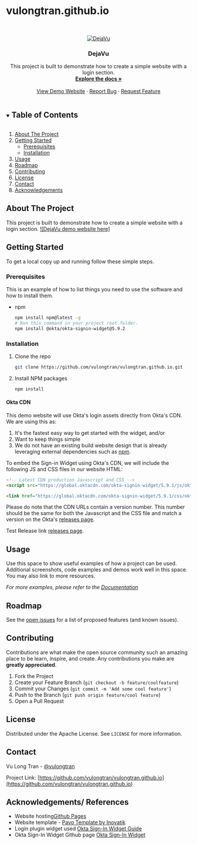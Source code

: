 # vulongtran.github.io
<!-- PROJECT LOGO -->
<br />
<p align="center">
  <a href="https://github.com/vulongtran/vulongtran.github.io">
    <img src="https://pages.vulongtran.com/images/dejavu-logo.png" alt="DejaVu">
  </a>

  <h3 align="center">DejaVu</h3>

  <p align="center">
    This project is built to demonstrate how to create a simple website with a login section.
    <br />
    <a href="https://github.com/vulongtran/vulongtran.github.io"><strong>Explore the docs »</strong></a>
    <br />
    <br />
    <a href="https://pages.vulongtran.com/">View Demo Website</a>
    ·
    <a href="https://github.com/vulongtran/vulongtran.github.io/issues">Report Bug</a>
    ·
    <a href="https://github.com/vulongtran/vulongtran.github.io/issues">Request Feature</a>
  </p>
</p>



<!-- TABLE OF CONTENTS -->
<details open="open">
  <summary><h2 style="display: inline-block">Table of Contents</h2></summary>
  <ol>
    <li>
      <a href="#about-the-project">About The Project</a>
    </li>
    <li>
      <a href="#getting-started">Getting Started</a>
      <ul>
        <li><a href="#prerequisites">Prerequisites</a></li>
        <li><a href="#installation">Installation</a></li>
      </ul>
    </li>
    <li><a href="#usage">Usage</a></li>
    <li><a href="#roadmap">Roadmap</a></li>
    <li><a href="#contributing">Contributing</a></li>
    <li><a href="#license">License</a></li>
    <li><a href="#contact">Contact</a></li>
    <li><a href="#acknowledgements">Acknowledgements</a></li>
  </ol>
</details>



<!-- ABOUT THE PROJECT -->
## About The Project
This project is built to demonstrate how to create a simple website with a login section.
[![DejaVu demo website here]](https://pages.vulongtran.com)

<!-- GETTING STARTED -->
## Getting Started

To get a local copy up and running follow these simple steps.

### Prerequisites

This is an example of how to list things you need to use the software and how to install them.
* npm
  ```sh
  npm install npm@latest -g
  # Run this command in your project root folder.
  npm install @okta/okta-signin-widget@5.9.2
  ```

### Installation

1. Clone the repo
   ```sh
   git clone https://github.com/vulongtran/vulongtran.github.io.git
   ```
2. Install NPM packages
   ```sh
   npm install
   ```


#### Okta CDN

This demo website will use Okta's login assets directly from Okta's CDN. We are using this as:
1. It's the fastest easy way to get started with the widget, and/or
2. Want to keep things simple
3. We do not have an existing build website design that is already leveraging external dependencies such as [npm](https://www.npmjs.com/).

To embed the Sign-in Widget using Okta's CDN, we will include the following JS and CSS files in our website HTML:

```html
<!-- Latest CDN production Javascript and CSS -->
<script src="https://global.oktacdn.com/okta-signin-widget/5.9.1/js/okta-sign-in.min.js" type="text/javascript"></script>

<link href="https://global.oktacdn.com/okta-signin-widget/5.9.1/css/okta-sign-in.min.css" type="text/css" rel="stylesheet"/>
```

Please do note that the CDN URLs contain a version number. This number should be the same for both the Javascript and the CSS file and match a version on the Okta's [releases page](https://github.com/okta/okta-signin-widget/releases).

Test Release link [releases page](/releases).


<!-- USAGE EXAMPLES -->
## Usage

Use this space to show useful examples of how a project can be used. Additional screenshots, code examples and demos work well in this space. You may also link to more resources.

_For more examples, please refer to the [Documentation](https://example.com)_



<!-- ROADMAP -->
## Roadmap

See the [open issues](https://github.com/vulongtran/vulongtran.github.io/issues) for a list of proposed features (and known issues).



<!-- CONTRIBUTING -->
## Contributing

Contributions are what make the open source community such an amazing place to be learn, inspire, and create. Any contributions you make are **greatly appreciated**.

1. Fork the Project
2. Create your Feature Branch (`git checkout -b feature/coolfeature`)
3. Commit your Changes (`git commit -m 'Add some cool feature'`)
4. Push to the Branch (`git push origin feature/cool feature`)
5. Open a Pull Request


<!-- LICENSE -->
## License

Distributed under the Apache License. See `LICENSE` for more information.


<!-- CONTACT -->
## Contact

Vu Long Tran - [@vulongtran](https://twitter.com/vulongtran)

Project Link: [https://github.com/vulongtran/vulongtran.github.io](https://github.com/vulongtran/vulongtran.github.io)



<!-- ACKNOWLEDGEMENTS -->
## Acknowledgements/ References
* Website hosting[Github Pages](https://pages.github.com/)
* Website template - [Pavo Template by Inovatik](https://onepagelove.com/pavo)
* Login plugin widget used [Okta Sign-In Widget Guide](https://developer.okta.com/code/javascript/okta_sign-in_widget/)
* Okta Sign-In Widget Github page [Okta Sign-In Widget](https://github.com/okta/okta-signin-widget#using-the-okta-cdn)


<!-- MARKDOWN LINKS & IMAGES -->
<!-- https://www.markdownguide.org/basic-syntax/#reference-style-links -->
[linkedin-url]: https://linkedin.com/in/vulongtran
